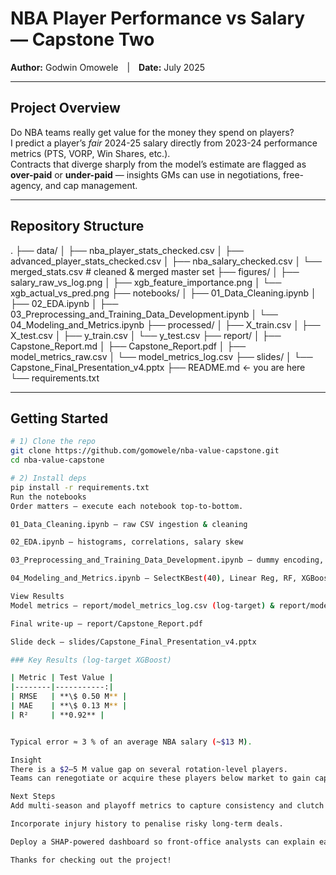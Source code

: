 # NBA Player Performance vs Salary — Capstone Two  
**Author:** Godwin Omowele | **Date:** July 2025  

---

## Project Overview  

Do NBA teams really get value for the money they spend on players?  
I predict a player’s *fair* 2024-25 salary directly from 2023-24 performance metrics (PTS, VORP, Win Shares, etc.).  
Contracts that diverge sharply from the model’s estimate are flagged as **over-paid** or **under-paid** — insights GMs can use in negotiations, free-agency, and cap management.

---

## Repository Structure  

.
├── data/
│ ├── nba_player_stats_checked.csv
│ ├── advanced_player_stats_checked.csv
│ ├── nba_salary_checked.csv
│ └── merged_stats.csv # cleaned & merged master set
├── figures/
│ ├── salary_raw_vs_log.png
│ ├── xgb_feature_importance.png
│ └── xgb_actual_vs_pred.png
├── notebooks/
│ ├── 01_Data_Cleaning.ipynb
│ ├── 02_EDA.ipynb
│ ├── 03_Preprocessing_and_Training_Data_Development.ipynb
│ └── 04_Modeling_and_Metrics.ipynb
├── processed/
│ ├── X_train.csv
│ ├── X_test.csv
│ ├── y_train.csv
│ └── y_test.csv
├── report/
│ ├── Capstone_Report.md
│ ├── Capstone_Report.pdf
│ ├── model_metrics_raw.csv
│ └── model_metrics_log.csv
├── slides/
│ └── Capstone_Final_Presentation_v4.pptx
├── README.md ← you are here
└── requirements.txt

---

## Getting Started  

```bash
# 1) Clone the repo
git clone https://github.com/gomowele/nba-value-capstone.git
cd nba-value-capstone

# 2) Install deps
pip install -r requirements.txt
Run the notebooks
Order matters – execute each notebook top-to-bottom.

01_Data_Cleaning.ipynb — raw CSV ingestion & cleaning

02_EDA.ipynb — histograms, correlations, salary skew

03_Preprocessing_and_Training_Data_Development.ipynb — dummy encoding, scaling, train/test split

04_Modeling_and_Metrics.ipynb — SelectKBest(40), Linear Reg, RF, XGBoost, log-salary variant

View Results
Model metrics — report/model_metrics_log.csv (log-target) & report/model_metrics_raw.csv

Final write-up — report/Capstone_Report.pdf

Slide deck — slides/Capstone_Final_Presentation_v4.pptx

### Key Results (log-target XGBoost)

| Metric | Test Value |
|--------|-----------:|
| RMSE   | **\$ 0.50 M** |
| MAE    | **\$ 0.13 M** |
| R²     | **0.92** |


Typical error ≈ 3 % of an average NBA salary (~$13 M).

Insight
There is a $2–5 M value gap on several rotation-level players.
Teams can renegotiate or acquire these players below market to gain cap flexibility.

Next Steps
Add multi-season and playoff metrics to capture consistency and clutch value.

Incorporate injury history to penalise risky long-term deals.

Deploy a SHAP-powered dashboard so front-office analysts can explain each prediction.

Thanks for checking out the project!




